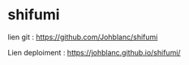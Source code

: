 # shifumi
lien git :
https://github.com/Johblanc/shifumi

Lien deploiment :
https://johblanc.github.io/shifumi/
